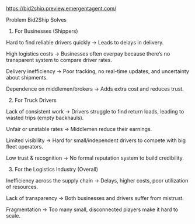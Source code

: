 https://bid2ship.preview.emergentagent.com/          

Problem Bid2Ship Solves
1. For Businesses (Shippers)

Hard to find reliable drivers quickly → Leads to delays in delivery.

High logistics costs → Businesses often overpay because there’s no transparent system to compare driver rates.

Delivery inefficiency → Poor tracking, no real-time updates, and uncertainty about shipments.

Dependence on middlemen/brokers → Adds extra cost and reduces trust.

2. For Truck Drivers

Lack of consistent work → Drivers struggle to find return loads, leading to wasted trips (empty backhauls).

Unfair or unstable rates → Middlemen reduce their earnings.

Limited visibility → Hard for small/independent drivers to compete with big fleet operators.

Low trust & recognition → No formal reputation system to build credibility.

3. For the Logistics Industry (Overall)

Inefficiency across the supply chain → Delays, higher costs, poor utilization of resources.

Lack of transparency → Both businesses and drivers suffer from mistrust.

Fragmentation → Too many small, disconnected players make it hard to scale.
